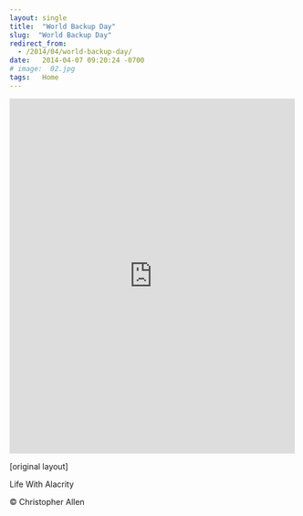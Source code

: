 ```yaml
---
layout: single
title:  "World Backup Day"
slug:  "World Backup Day"
redirect_from:
  - /2014/04/world-backup-day/
date:   2014-04-07 09:20:24 -0700
# image:  02.jpg
tags:   Home
---
```




<iframe src="https://www.facebook.com/plugins/post.php?href=https%3A%2F%2Fwww.facebook.com%2FChristopherRayAllen%2Fposts%2F10152336490525540&show_text=true&width=500" width="500" height="622" style="border:none;overflow:hidden" scrolling="no" frameborder="0" allowfullscreen="true" allow="autoplay; clipboard-write; encrypted-media; picture-in-picture; web-share"></iframe>

[original layout]

Life With Alacrity

© Christopher Allen


